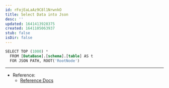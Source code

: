 ```yaml
---
id: rFojEaLaAz9C8l1NrwnkO
title: Select Data into Json
desc: ''
updated: 1641413928375
created: 1641105063937
stub: false
isDir: false
---
```


```sql
SELECT TOP (1000) *
  FROM [DataBase].[schema].[table] AS t
  FOR JSON PATH, ROOT('RootNode')
```

---

- Reference:
  - [Reference Docs](https://docs.microsoft.com/en-us/sql/relational-databases/json/format-query-results-as-json-with-for-json-sql-server?view=sql-server-ver15)
